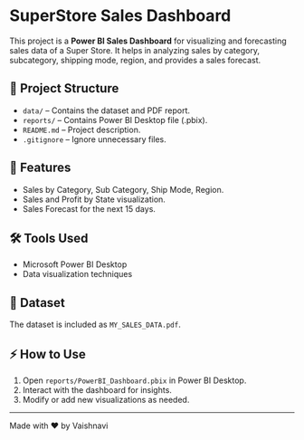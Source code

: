 # SuperStore Sales Dashboard

This project is a **Power BI Sales Dashboard** for visualizing and forecasting sales data of a Super Store. It helps in analyzing sales by category, subcategory, shipping mode, region, and provides a sales forecast.

## 📂 Project Structure

- `data/` – Contains the dataset and PDF report.
- `reports/` – Contains Power BI Desktop file (.pbix).
- `README.md` – Project description.
- `.gitignore` – Ignore unnecessary files.

## 🚀 Features

- Sales by Category, Sub Category, Ship Mode, Region.
- Sales and Profit by State visualization.
- Sales Forecast for the next 15 days.

## 🛠️ Tools Used

- Microsoft Power BI Desktop
- Data visualization techniques

## 📄 Dataset

The dataset is included as `MY_SALES_DATA.pdf`.

## ⚡ How to Use

1. Open `reports/PowerBI_Dashboard.pbix` in Power BI Desktop.
2. Interact with the dashboard for insights.
3. Modify or add new visualizations as needed.

---

Made with ❤️ by Vaishnavi

